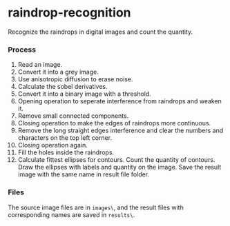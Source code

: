 # raindrop-recognition
Recognize the raindrops in digital images and count the quantity.

### Process
1. Read an image.
2. Convert it into a grey image.
3. Use anisotropic diffusion to erase noise.
4. Calculate the sobel derivatives.
5. Convert it into a binary image with a threshold.
6. Opening operation to seperate interference from raindrops and weaken it.
7. Remove small connected components.
8. Closing operation to make the edges of raindrops more continuous.
9. Remove the long straight edges interference and clear the numbers and characters on the top left corner.
10. Closing operation again.
11. Fill the holes inside the raindrops.
12. Calculate fittest ellipses for contours. Count the quantity of contours. Draw the ellipses with labels and quantity on the image. Save the result image with the same name in result file folder.

### Files
The source image files are in `images\`, and the result files with corresponding names are saved in `results\`.